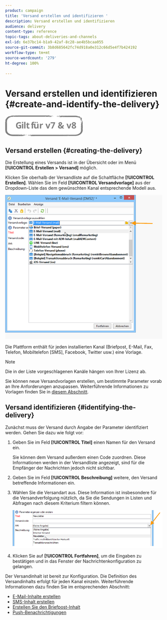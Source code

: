 ```yaml
---
product: campaign
title: 'Versand erstellen und identifizieren '
description: Versand erstellen und identifizieren
audience: delivery
content-type: reference
topic-tags: about-deliveries-and-channels
exl-id: 6e37bc14-b1a9-42af-8c28-ae4b5bcaa055
source-git-commit: 3b8d685642fc74d918a0e312c66d5e4f7b424192
workflow-type: tm+mt
source-wordcount: '279'
ht-degree: 100%

---
```


# Versand erstellen und identifizieren {#create-and-identify-the-delivery}

![](../../assets/common.svg)

## Versand erstellen {#creating-the-delivery}

Die Erstellung eines Versands ist in der Übersicht oder im Menü **[!UICONTROL Erstellen > Versand]** möglich.


Klicken Sie oberhalb der Versandliste auf die Schaltfläche **[!UICONTROL Erstellen]**. Wählen Sie im Feld **[!UICONTROL Versandvorlage]** aus der Dropdown-Liste das dem gewünschten Kanal entsprechende Modell aus.

![](assets/s_ncs_user_wizard_email01_1.png)

Die Plattform enthält für jeden installierten Kanal (Briefpost, E-Mail, Fax, Telefon, Mobiltelefon [SMS], Facebook, Twitter usw.) eine Vorlage.

>[!NOTE]
>
>Die in der Liste vorgeschlagenen Kanäle hängen von Ihrer Lizenz ab.

Sie können neue Versandvorlagen erstellen, um bestimmte Parameter vorab an Ihre Anforderungen anzupassen. Weiterführende Informationen zu Vorlagen finden Sie in [diesem Abschnitt](about-templates.md).

## Versand identifizieren {#identifying-the-delivery}

Zunächst muss der Versand durch Angabe der Parameter identifiziert werden. Gehen Sie dazu wie folgt vor:

1. Geben Sie im Feld **[!UICONTROL Titel]** einen Namen für den Versand ein.

   Sie können dem Versand außerdem einen Code zuordnen. Diese Informationen werden in der Versandliste angezeigt, sind für die Empfänger der Nachrichten jedoch nicht sichtbar.

1. Geben Sie im Feld **[!UICONTROL Beschreibung]** weitere, den Versand betreffende Informationen ein.
1. Wählen Sie die Versandart aus. Diese Information ist insbesondere für die Versandverfolgung nützlich, da Sie die Sendungen in Listen und Abfragen nach diesem Kriterium filtern können.

   ![](assets/s_ncs_user_email_del_nature.png)

1. Klicken Sie auf **[!UICONTROL Fortfahren]**, um die Eingaben zu bestätigen und in das Fenster der Nachrichtenkonfiguration zu gelangen.

Der Versandinhalt ist bereit zur Konfiguration. Die Definition des Versandinhalts erfolgt für jeden Kanal einzeln. Weiterführende Informationen dazu finden Sie im entsprechenden Abschnitt:

* [E-Mail-Inhalte erstellen](defining-the-email-content.md)
* [SMS-Inhalt erstellen](sms-create.md#defining-the-sms-content)
* [Erstellen Sie den Briefpost-Inhalt](defining-the-direct-mail-content.md)
* [Push-Benachrichtigungen ](about-mobile-app-channel.md)
